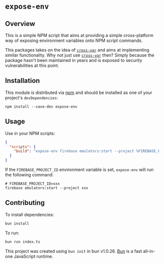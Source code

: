 # `expose-env`

## Overview

This is a simple NPM script that aims at providing a simple cross-platform way of exposing environment variables onto NPM script commands.

This packages takes on the idea of [`cross-var`](https://github.com/elijahmanor/cross-var) and aims at implementing similar functionality.
Why not just use [`cross-var`](https://github.com/elijahmanor/cross-var) then? Simply because the package hasn't been maintained in years and is exposed to security vulnerabilities at this point.


## Installation

This module is distributed via [npm](https://npmjs.com) and should be installed as one of your project's `devDependencies`:

```text
npm install --save-dev expose-env
```

## Usage

Use in your NPM scripts:

```json
{
  "scripts": {
    "build": "expose-env firebase emulators:start --project %FIREBASE_PROJECT_ID%"
  }
}
```

If the `FIREBASE_PROJECT_ID` environment variable is set, `expose-env` will run the following command:

```text
# FIREBASE_PROJECT_ID=xxx
firebase emulators:start --project xxx
```


## Contributing 

To install dependencies:

```bash
bun install
```

To run:

```bash
bun run index.ts
```

This project was created using `bun init` in bun v1.0.26. [Bun](https://bun.sh) is a fast all-in-one JavaScript runtime.
